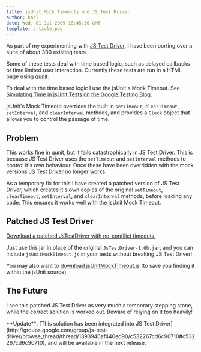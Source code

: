 ```yaml
---
title: jsUnit Mock Timeouts and JS Test Driver
author: karl
date: Wed, 01 Jul 2009 16:45:30 GMT
template: article.pug
---
```


As part of my experimenting with [JS Test Driver](http://code.google.com/p/js-test-driver/), I have been porting over a suite of about 300 existing tests.

Some of these tests deal with time based logic, such as delayed callbacks or time limited user interaction. Currently these tests are run in a HTML page using [qunit](http://docs.jquery.com/QUnit).

To deal with the time based logic I use the jsUnit's Mock Timeout. See [Simulating Time in jsUnit Tests on the Google Testing Blog](http://googletesting.blogspot.com/2007/03/javascript-simulating-time-in-jsunit.html).

jsUnit's Mock Timeout overrides the built in `setTimeout`, `clearTimeout`, `setInterval`, and `clearInterval` methods, and provides a `Clock` object that allows you to control the passage of time.

## Problem

This works fine in qunit, but it fails catastrophically in JS Test Driver. This is because JS Test Driver uses the `setTimeout` and `setInterval` methods to control it's own behaviour. Once these have been overridden with the mock versions JS Test Driver no longer works.

As a temporary fix for this I have created a patched version of JS Test Driver, which creates it's own copies of the original `setTimeout`, `clearTimeout`, `setInterval`, and `clearInterval` methods, before loading any code. This ensures it works well with the jsUnit Mock Timeout.

## Patched JS Test Driver

[Download a patched JsTestDriver with no-confilict timeouts.](JsTestDriver-1.0b-own-timeouts.jar)

Just use this jar in place of the original `JsTestDriver-1.0b.jar`, and you can include `jsUnitMockTimeout.js` in your tests without breaking JS Test Driver!

You may also want to [download jsUnitMockTimeout.js](jsUnitMockTimeout.js) (to save you finding it within the jsUnit source).

## The Future

I see this patched JS Test Driver as very much a temporary stepping stone, while the correct solution is worked out. Beware of relying on it too heavily!

<div class="info" markdown="1">
**Update**: [This solution has been integrated into JS Test Driver](http://groups.google.com/group/js-test-driver/browse_thread/thread/1393946af440ed90/c532267cd6c90710#c532267cd6c90710), and will be available in the next release.
</div>
